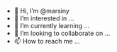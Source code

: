 - 👋 Hi, I’m @marsiny
- 👀 I’m interested in ...
- 🌱 I’m currently learning ...
- 💞️ I’m looking to collaborate on ...
- 📫 How to reach me ...

<!---
marsiny/marsiny is a ✨ special ✨ repository because its `README.md` (this file) appears on your GitHub profile.
You can click the Preview link to take a look at your changes.
--->
